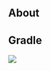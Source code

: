 ## About

## Gradle
[![](https://jitpack.io/v/zj565061763/viewpager-helper.svg)](https://jitpack.io/#zj565061763/viewpager-helper)
